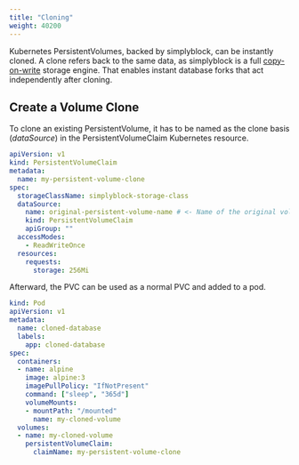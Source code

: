 ```yaml
---
title: "Cloning"
weight: 40200
---
```


Kubernetes PersistentVolumes, backed by simplyblock, can be instantly cloned. A clone refers back to the same data, as
simplyblock is a full [copy-on-write](../../important-notes/terminology.md#cow-copy-on-write) storage engine. That
enables instant database forks that act independently after cloning.

## Create a Volume Clone

To clone an existing PersistentVolume, it has to be named as the clone basis (_dataSource_) in the PersistentVolumeClaim
Kubernetes resource.

```yaml title="PersistentVolumeClaim to clone an existing volume"
apiVersion: v1
kind: PersistentVolumeClaim
metadata:
  name: my-persistent-volume-clone
spec:
  storageClassName: simplyblock-storage-class
  dataSource:
    name: original-persistent-volume-name # <- Name of the original volume
    kind: PersistentVolumeClaim
    apiGroup: ""
  accessModes:
    - ReadWriteOnce
  resources:
    requests:
      storage: 256Mi
```

Afterward, the PVC can be used as a normal PVC and added to a pod.

```yaml title="Using the cloned PersistentVolumeClaim"
kind: Pod
apiVersion: v1
metadata:
  name: cloned-database
  labels:
    app: cloned-database
spec:
  containers:
  - name: alpine
    image: alpine:3
    imagePullPolicy: "IfNotPresent"
    command: ["sleep", "365d"]
    volumeMounts:
    - mountPath: "/mounted"
      name: my-cloned-volume
  volumes:
  - name: my-cloned-volume
    persistentVolumeClaim:
      claimName: my-persistent-volume-clone
```
